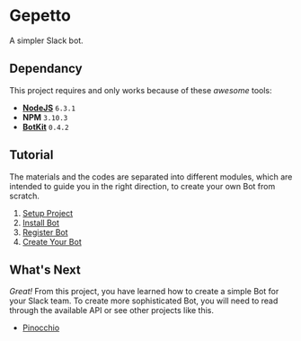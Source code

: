 # Gepetto

A simpler Slack bot.

## Dependancy

This project requires and only works because of these *awesome* tools:

- [__NodeJS__](https://nodejs.org/download/release/v6.3.0/) `6.3.1`
- __NPM__ `3.10.3`
- [__BotKit__](https://github.com/howdyai/botkit) `0.4.2`

## Tutorial

The materials and the codes are separated into different modules, which are intended to guide you in the right direction, to create your own Bot from scratch.

1. [Setup Project](https://github.com/dannych/gepetto/tree/1-npm)
2. [Install Bot](https://github.com/dannych/gepetto/tree/2-node)
3. [Register Bot](https://github.com/dannych/gepetto/tree/3-token)
4. [Create Your Bot](https://github.com/dannych/gepetto/tree/4-respond)

## What's Next

*Great!* From this project, you have learned how to create a simple Bot for your Slack team. To create more sophisticated Bot, you will need to read through the available API or see other projects like this.

- [Pinocchio](https://github.com/dannych/pinocchio)
